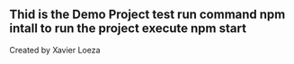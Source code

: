 Thid is the Demo Project test
run command 
npm intall
to run the project execute 
npm start
--------------------------------------------

Created by Xavier Loeza
